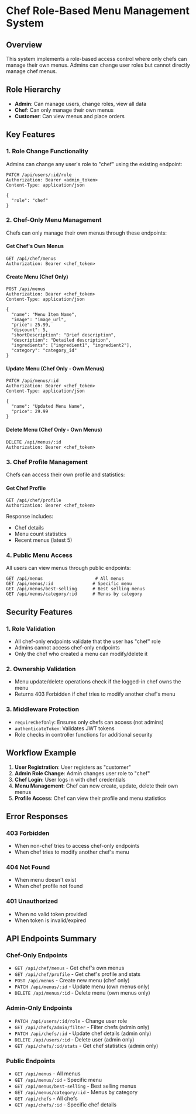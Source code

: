 # Chef Role-Based Menu Management System

## Overview
This system implements a role-based access control where only chefs can manage their own menus. Admins can change user roles but cannot directly manage chef menus.

## Role Hierarchy
- **Admin**: Can manage users, change roles, view all data
- **Chef**: Can only manage their own menus
- **Customer**: Can view menus and place orders

## Key Features

### 1. Role Change Functionality
Admins can change any user's role to "chef" using the existing endpoint:
```
PATCH /api/users/:id/role
Authorization: Bearer <admin_token>
Content-Type: application/json

{
  "role": "chef"
}
```

### 2. Chef-Only Menu Management
Chefs can only manage their own menus through these endpoints:

#### Get Chef's Own Menus
```
GET /api/chef/menus
Authorization: Bearer <chef_token>
```

#### Create Menu (Chef Only)
```
POST /api/menus
Authorization: Bearer <chef_token>
Content-Type: application/json

{
  "name": "Menu Item Name",
  "image": "image_url",
  "price": 25.99,
  "discount": 5,
  "shortDescription": "Brief description",
  "description": "Detailed description",
  "ingredients": ["ingredient1", "ingredient2"],
  "category": "category_id"
}
```

#### Update Menu (Chef Only - Own Menus)
```
PATCH /api/menus/:id
Authorization: Bearer <chef_token>
Content-Type: application/json

{
  "name": "Updated Menu Name",
  "price": 29.99
}
```

#### Delete Menu (Chef Only - Own Menus)
```
DELETE /api/menus/:id
Authorization: Bearer <chef_token>
```

### 3. Chef Profile Management
Chefs can access their own profile and statistics:

#### Get Chef Profile
```
GET /api/chef/profile
Authorization: Bearer <chef_token>
```

Response includes:
- Chef details
- Menu count statistics
- Recent menus (latest 5)

### 4. Public Menu Access
All users can view menus through public endpoints:
```
GET /api/menus                    # All menus
GET /api/menus/:id               # Specific menu
GET /api/menus/best-selling      # Best selling menus
GET /api/menus/category/:id      # Menus by category
```

## Security Features

### 1. Role Validation
- All chef-only endpoints validate that the user has "chef" role
- Admins cannot access chef-only endpoints
- Only the chef who created a menu can modify/delete it

### 2. Ownership Validation
- Menu update/delete operations check if the logged-in chef owns the menu
- Returns 403 Forbidden if chef tries to modify another chef's menu

### 3. Middleware Protection
- `requireChefOnly`: Ensures only chefs can access (not admins)
- `authenticateToken`: Validates JWT tokens
- Role checks in controller functions for additional security

## Workflow Example

1. **User Registration**: User registers as "customer"
2. **Admin Role Change**: Admin changes user role to "chef"
3. **Chef Login**: User logs in with chef credentials
4. **Menu Management**: Chef can now create, update, delete their own menus
5. **Profile Access**: Chef can view their profile and menu statistics

## Error Responses

### 403 Forbidden
- When non-chef tries to access chef-only endpoints
- When chef tries to modify another chef's menu

### 404 Not Found
- When menu doesn't exist
- When chef profile not found

### 401 Unauthorized
- When no valid token provided
- When token is invalid/expired

## API Endpoints Summary

### Chef-Only Endpoints
- `GET /api/chef/menus` - Get chef's own menus
- `GET /api/chef/profile` - Get chef's profile and stats
- `POST /api/menus` - Create new menu (chef only)
- `PATCH /api/menus/:id` - Update menu (own menus only)
- `DELETE /api/menus/:id` - Delete menu (own menus only)

### Admin-Only Endpoints
- `PATCH /api/users/:id/role` - Change user role
- `GET /api/chefs/admin/filter` - Filter chefs (admin only)
- `PATCH /api/chefs/:id` - Update chef details (admin only)
- `DELETE /api/users/:id` - Delete user (admin only)
- `GET /api/chefs/:id/stats` - Get chef statistics (admin only)

### Public Endpoints
- `GET /api/menus` - All menus
- `GET /api/menus/:id` - Specific menu
- `GET /api/menus/best-selling` - Best selling menus
- `GET /api/menus/category/:id` - Menus by category
- `GET /api/chefs` - All chefs
- `GET /api/chefs/:id` - Specific chef details 
